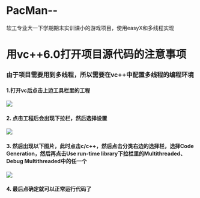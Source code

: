 # PacMan--
软工专业大一下学期期末实训课小的游戏项目，使用easyX和多线程实现
# 用vc++6.0打开项目源代码的注意事项

### 由于项目需要用到多线程，所以需要在vc++中配置多线程的编程环境

#### 1.打开vc后点击上边工具栏里的工程

![](吃豆人/Pics//工程.png)

#### 2. 点击工程后会出现下拉栏，然后选择设置

![](吃豆人//Pics//工程设置.png)

#### 3. 然后出现以下图片，此时点击c/c++，然后点击分类右边的选择栏，选择Code Generation，然后再点击Use run-time library下拉栏里的Multithreaded、Debug Multithreaded中的任一个

![](吃豆人//Pics//end.png)

#### 4. 最后点确定就可以正常运行代码了
